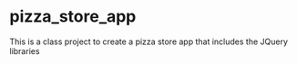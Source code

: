 # pizza_store_app

This is a class project to create a pizza store app that includes the JQuery libraries
